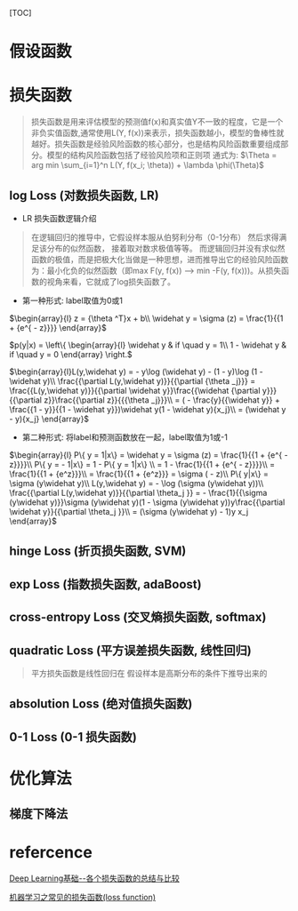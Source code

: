 [TOC]

# 假设函数

# 损失函数

> 损失函数是用来评估模型的预测值f(x)和真实值Y不一致的程度，它是一个非负实值函数,通常使用L(Y, f(x))来表示，损失函数越小，模型的鲁棒性就越好。损失函数是经验风险函数的核心部分，也是结构风险函数重要组成部分。模型的结构风险函数包括了经验风险项和正则项
> 通式为: $\Theta = arg min \sum_{i=1}^n L(Y, f(x_i; \theta)) + \lambda \phi(\Theta)$

## log Loss (对数损失函数, LR)

- LR 损失函数逻辑介绍

> 在逻辑回归的推导中，它假设样本服从伯努利分布（0-1分布）
> 然后求得满足该分布的似然函数，
> 接着取对数求极值等等。
> 而逻辑回归并没有求似然函数的极值，而是把极大化当做是一种思想，进而推导出它的经验风险函数为：最小化负的似然函数（即max F(y, f(x)) —-> min -F(y, f(x)))。从损失函数的视角来看，它就成了log损失函数了。

- 第一种形式: label取值为0或1

$\begin{array}{l}
z = {\theta ^T}x + b\\
\widehat y = \sigma (z) = \frac{1}{{1 + {e^{ - z}}}}
\end{array}$

$p(y|x) = \left\{ \begin{array}{l}
\widehat y & if \quad y = 1\\
1 - \widehat y & if \quad y = 0
\end{array} \right.$

$\begin{array}{l}L(y,\widehat y) =  - y\log (\widehat y) - (1 - y)\log (1 - \widehat y)\\
\frac{{\partial L(y,\widehat y)}}{{\partial {\theta _j}}} = \frac{{L(y,\widehat y)}}{{\partial \widehat y}}\frac{{\widehat {\partial y}}}{{\partial z}}\frac{{\partial z}}{{{\theta _j}}}\\
 = ( - \frac{y}{{\widehat y}} + \frac{{1 - y}}{{1 - \widehat y}})\widehat y(1 - \widehat y){x_j}\\
 = (\widehat y - y){x_j}
\end{array}$

- 第二种形式: 将label和预测函数放在一起，label取值为1或-1

$\begin{array}{l}
P\{ y = 1|x\}  = \widehat y = \sigma (z) = \frac{1}{{1 + {e^{ - z}}}}\\
P\{ y =  - 1|x\}  = 1 - P\{ y = 1|x\} \\
 = 1 - \frac{1}{{1 + {e^{ - z}}}}\\
 = \frac{1}{{1 + {e^z}}}\\
 = \frac{1}{{1 + {e^z}}} = \sigma ( - z)\\
P\{ y|x\}  = \sigma (y\widehat y)\\
L(y,\widehat y) =  - \log (\sigma (y\widehat y))\\
\frac{{\partial L(y,\widehat y)}}{{\partial \theta_j }} =  - \frac{1}{{\sigma (y\widehat y)}}\sigma (y\widehat y)(1 - \sigma (y\widehat y))y\frac{{\partial \widehat y}}{{\partial \theta_j }}\\
 = (\sigma (y\widehat y) - 1)y x_j
\end{array}$

## hinge Loss (折页损失函数, SVM)

## exp Loss (指数损失函数, adaBoost)

## cross-entropy Loss (交叉熵损失函数, softmax)

## quadratic Loss (平方误差损失函数, 线性回归)

> 平方损失函数是线性回归在 假设样本是高斯分布的条件下推导出来的

## absolution Loss (绝对值损失函数)

## 0-1 Loss (0-1 损失函数)

# 优化算法

## 梯度下降法

# refercence

[Deep Learning基础--各个损失函数的总结与比较](https://www.cnblogs.com/shixiangwan/p/7953591.html)

[机器学习之常见的损失函数(loss function)](https://msd.misuland.com/pd/2884250137616455476)

